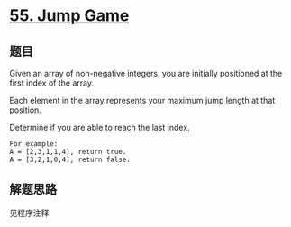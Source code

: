 # [55. Jump Game](https://leetcode.com/problems/jump-game/)

## 题目
Given an array of non-negative integers, you are initially positioned at the first index of the array.

Each element in the array represents your maximum jump length at that position. 

Determine if you are able to reach the last index.

```
For example:
A = [2,3,1,1,4], return true.
A = [3,2,1,0,4], return false.
```
## 解题思路

见程序注释
